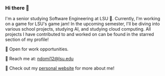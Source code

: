 ### Hi there 👋

I'm a senior studying Software Engineering at LSU 🐯. Currently, I'm working on a game for LSU's game jam! In the upcoming semester, I'll be diving into various school projects, studying AI, and studying cloud computing. All projects I have contributed to and worked on can be found in the starred section of my profile!

🌱 Open for work opportunities.

📧 Reach me at: ndomi12@lsu.edu

🔗 Check out my [personal website](https://nichoda.github.io/CVweb/) for more about me!
